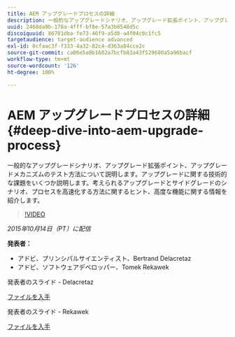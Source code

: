 ```yaml
---
title: AEM アップグレードプロセスの詳細
description: 一般的なアップグレードシナリオ、アップグレード拡張ポイント、アップグレードメカニズムのテスト方法について説明します。アップグレードに関する技術的な課題をいくつか説明します。考えられるアップグレードとサイドグレードのシナリオ、プロセスを高速化する方法に関するヒント、高度な機能に関する情報を紹介します。
uuid: 2468da9b-178a-4fff-bf8e-57a3b0548d5c
discoiquuid: 86781dba-fe73-46f9-a5d0-a4f04c0c1fc5
targetaudience: target-audience advanced
exl-id: 0cfaac3f-f333-4a32-82c4-d363a84cce2c
source-git-commit: ca06e5a8b1602a7bcfb83a43f529680a5a96bacf
workflow-type: tm+mt
source-wordcount: '126'
ht-degree: 100%

---
```


# AEM アップグレードプロセスの詳細{#deep-dive-into-aem-upgrade-process}

一般的なアップグレードシナリオ、アップグレード拡張ポイント、アップグレードメカニズムのテスト方法について説明します。アップグレードに関する技術的な課題をいくつか説明します。考えられるアップグレードとサイドグレードのシナリオ、プロセスを高速化する方法に関するヒント、高度な機能に関する情報を紹介します。

>[!VIDEO](https://video.tv.adobe.com/v/19376/?quality=9)

*2015年10月14日（PT）に配信*

**発表者：**

* アドビ、プリンシパルサイエンティスト、Bertrand Delacretaz
* アドビ、ソフトウェアデベロッパー、Tomek Rekawek

発表者のスライド - Delacretaz

[ファイルを入手](assets/aemgems-upgrades-2015-bdelacretaz.pdf)

発表者のスライド - Rekawek

[ファイルを入手](assets/aemgems-upgrades-2015-trekaewk.pdf)
<!--
[Get back to the Overview](https://helpx.adobe.com/experience-manager/kt/eseminars/gems/aem-index.html)
-->
